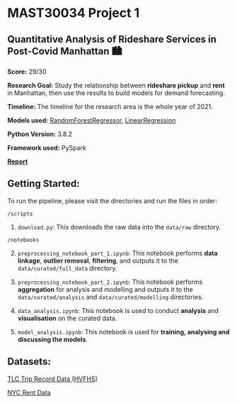 # MAST30034 Project 1
## Quantitative Analysis of Rideshare Services in Post-Covid Manhattan 🏙

**Score:** 29/30

**Research Goal:** Study the relationship between **rideshare pickup** and **rent** in Manhattan, then use the results to build models for demand forecasting.

**Timeline:** The timeline for the research area is the whole year of 2021.

**Models used:** [RandomForestRegressor](https://spark.apache.org/docs/latest/api/python/reference/api/pyspark.ml.regression.RandomForestRegressor.html), [LinearRegression](https://spark.apache.org/docs/latest/api/python/reference/api/pyspark.ml.regression.LinearRegression.html)

**Python Version:** 3.8.2

**Framework used:** PySpark

[**Report**](https://www.overleaf.com/read/wcqtyychqkkw)

## Getting Started:
To run the pipeline, please visit the directories and run the files in order:

`/scripts`

1. `download.py`: This downloads the raw data into the `data/raw` directory.

`/notebooks`

2. `preprocessing_notebook_part_1.ipynb`: This notebook performs **data linkage**, **outlier removal**, **filtering**, and outputs it to the `data/curated/full_data` directory.

3. `preprocessing_notebook_part_2.ipynb`: This notebook performs **aggregation** for analysis and modelling and outputs it to the `data/curated/analysis` and `data/curated/modelling` directories.

3. `data_analysis.ipynb`: This notebook is used to conduct **analysis** and **visualisation** on the curated data.

4. `model_analysis.ipynb`: This notebook is used for **training, analysing and discussing the models**.

## Datasets:

[TLC Trip Record Data (HVFHS)](https://www1.nyc.gov/site/tlc/about/tlc-trip-record-data.page)

[NYC Rent Data](https://streeteasy.com/blog/data-dashboard/)
